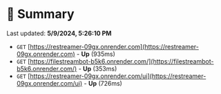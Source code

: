 # 📖 Summary
Last updated: **5/9/2024, 5:26:10 PM**

- `GET` [https://restreamer-09gx.onrender.com](https://restreamer-09gx.onrender.com) - **Up** (935ms)
- `GET` [https://filestreambot-b5k6.onrender.com/](https://filestreambot-b5k6.onrender.com/) - **Up** (353ms)
- `GET` [https://restreamer-09gx.onrender.com/ui](https://restreamer-09gx.onrender.com/ui) - **Up** (726ms)
